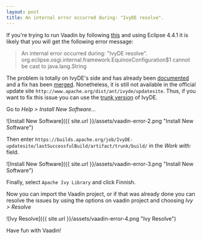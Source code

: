 ```yaml
---
layout: post
title: An internal error occurred during: "IvyDE resolve".
---
```


If you're trying to run Vaadin by following [this](https://github.com/vaadin/vaadin#setting-up-eclipse-to-develop-vaadin-7) and using Eclipse 4.4.1 it is likely that you will get the following error message:

<!-- ![Vaadin IvyDE Error]({{ site.url }}/assets/vaadin-error-1.png "Vaadin IvyDE Error") -->

> An internal error occurred during: "IvyDE resolve".
> org.eclipse.osgi.internal.framework.EquinoxConfiguration$1 cannot be cast to java.lang.String


The problem is totally on IvyDE's side and has already been [documented](https://issues.apache.org/jira/browse/IVY-1487) and a fix has been [merged](https://github.com/apache/ant-ivy/commit/81fec3193ad12a0f78eb021c4a1548484595860b). Nonetheless, it is still not available in the official update site `http://www.apache.org/dist/ant/ivyde/updatesite`. Thus, if you want to fix this issue you can use the [trunk version](http://ant.apache.org/ivy/ivyde/download.cgi#jenkins) of IvyDE.

Go to _Help > Install New Software..._

![Install New Software]({{ site.url }}/assets/vaadin-error-2.png "Install New Software")

Then enter `https://builds.apache.org/job/IvyDE-updatesite/lastSuccessfulBuild/artifact/trunk/build/` in the _Work with:_ field.

![Install New Software]({{ site.url }}/assets/vaadin-error-3.png "Install New Software")

Finally, select `Apache Ivy Library` and click Finnish.

Now you can import the Vaadin project, or if that was already done you can resolve the issues by using the options on vaadin project and choosing _Ivy > Resolve_

![Ivy Resolve]({{ site.url }}/assets/vaadin-error-4.png "Ivy Resolve")

Have fun with Vaadin!
